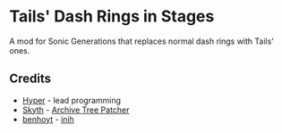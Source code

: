 # Tails' Dash Rings in Stages
A mod for Sonic Generations that replaces normal dash rings with Tails' ones.

## Credits
- [Hyper](https://github.com/HyperBE32) - lead programming
- [Skyth](https://github.com/blueskythlikesclouds) - [Archive Tree Patcher](https://github.com/HyperBE32/TailsDashRingsInStages/blob/master/TailsDashRingsInStages/ArchiveTreePatcher.cpp)
- [benhoyt](https://github.com/benhoyt) - [inih](https://github.com/benhoyt/inih)